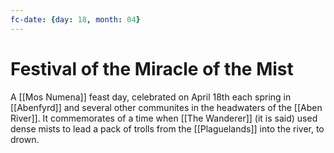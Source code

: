 ```yaml
---
fc-date: {day: 18, month: 04}
---
```


# Festival of the Miracle of the Mist

A [[Mos Numena]] feast day, celebrated on April 18th each spring in [[Abenfyrd]] and several other communites in the headwaters of the [[Aben River]]. It commemorates of a time when [[The Wanderer]] (it is said) used dense mists to lead a pack of trolls from the [[Plaguelands]] into the river, to drown. 
